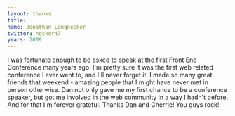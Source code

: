 ```yaml
---
layout: thanks
title:
name: Jonathan Longnecker
twitter: necker47
years: 2009
---
```


I was fortunate enough to be asked to speak at the first Front End Conference many years ago. I'm pretty sure it was the first web related conference I ever went to, and I'll never forget it. I made so many great friends that weekend - amazing people that I might have never met in person otherwise. Dan not only gave me my first chance to be a conference speaker, but got me involved in the web community in a way I hadn't before. And for that I'm forever grateful. Thanks Dan and Cherrie! You guys rock!